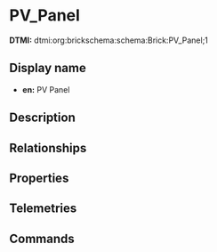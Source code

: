 # PV_Panel
**DTMI:** dtmi:org:brickschema:schema:Brick:PV_Panel;1
## Display name
- **en:** PV Panel
## Description
## Relationships
## Properties
## Telemetries
## Commands

